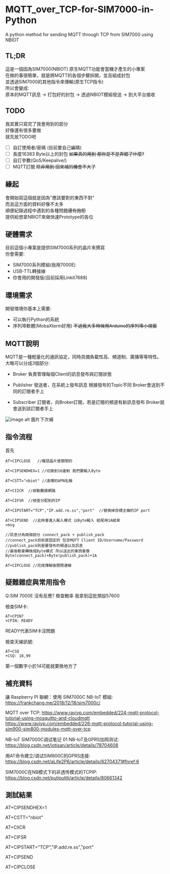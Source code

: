 # MQTT_over_TCP-for-SIM7000-in-Python
A python method for sending MQTT through TCP from SIM7000 using NBIOT


## TL;DR
這是一個因為SIM7000(NBIOT) 原生MQTT功能會當機才產生的小專案  
在做的事很簡單，就是將MQTT的各個步驟拆開，並且組成封包  
並透過SIM7000的其他指令來傳輸(原生TCP指令)  
所以會變成:  
原本的MQTT訊息 -> 打包好的封包 -> 透過NBIOT模組發送 -> 到大平台接收

## TODO
我其實只寫完了我會用到的部分  
好像還有很多要做  
就先放TODO吧  
- [ ] 自訂使用者/密碼 (目前要自己編碼)
- [ ] 長度16383 Byte以上的封包 ~~如果真的用到 那你是不是弄錯了什麼?~~
- [ ] 自訂參數(QoS/Keepalive/)
- [ ] MQTT訂閱
~~除非用到 回來補的機會不大了~~

## 緣起
會開始寫這個就是因為"應該要對的東西不對"  
而且這方面的資料好像不太多  
順便紀錄過程中遇到的各種問題~~還有抱怨~~  
提供給想拿NBIOT來做快速Prototype的各位  


## 硬體需求

目前這個小專案是提供SIM7000系列的晶片來撰寫  
你會需要:

- SIM7000系列模組(我用7000E)  
- USB-TTL轉接線
- 你會用的開發版(目前採用Linkit7688)


## 環境需求

開發環境你基本上需要:
- 可以執行Python的系統
- 序列埠軟體(MobaXterm好用)
~~不過我大多時候用Arduino的序列埠小視窗~~


## MQTT說明
MQTT是一種輕量化的通訊協定，同時具備負載性高、頻道制、廣播等等特性。
大略可以分成3個部分:

- Broker
負責管理每個Client的訊息發布與訂閱狀態

- Publisher
發送者，在系統上發布訊息
根據發布的Topic不同 Broker會送到不同的訂閱者手上

- Subscriber 
訂閱者，向Broker訂閱，若是訂閱的頻道有新訊息發布
Broker就會送到該訂閱者手上

![image alt](https:// "title") 圖片下次補

## 指令流程

首先
```
AT+CIPCLOSE   //確認晶片是關閉的

AT+CIPSENDHEX=1 //切換到16進制 我們要輸入Byte

AT+CSTT="nbiot" //遠傳的APN名稱

AT+CIICR  //啟動數據網路

AT+CIFSR  //檢查分配到的IP

AT+CIPSTART="TCP","IP.add.re.ss","port"  //替換掉目標主機的IP port

AT+CIPSEND  //此時會進入輸入模式 以Byte輸入 結尾用1A結束
>msg

//訊息分為兩個部分 connect_pack + publish_pack
//connect_pack目前是固定的 包含MQTT Client ID/Username/Password
//publish_pack則是要發布的頻道以及訊息
//最後都會轉換成Byte模式 所以送出的東西會像 Byte(connect_pack)+Byte(publish_pack)+1A

AT+CIPCLOSE //完成傳輸後關閉連線
```

## 疑難雜症與常用指令

Q:SIM 7000E 沒有反應?
檢查鮑率 我拿到這批預設57600 

檢查SIM卡:
```
AT+CPIN?
+CPIN: READY 
```
READY代表SIM卡沒問題

檢查天線訊號:
```
AT+CSQ
+CSQ: 18,99
```
第一個數字小於14可能就要換地方了



## 補充資料
讓 Raspberry PI 聯網：使用 SIM7000C NB-IoT 模組:
https://frankchang.me/2018/12/18/sim7000c/

MQTT over TCP:
https://www.raviyp.com/embedded/224-mqtt-protocol-tutorial-using-mosquitto-and-cloudmqtt
https://www.raviyp.com/embedded/226-mqtt-protocol-tutorial-using-sim900-sim800-modules-mqtt-over-tcp

NB-IoT SIM7000C调试笔记 01 NB-IoT及GPRS加网测试:
https://blog.csdn.net/iotisan/article/details/78704608

用AT命令建立/调试SIM800C的GPRS连接:
https://blog.csdn.net/aLife2P6/article/details/82704371#fnref:6

SIM7000C在NB模式下的非透传模式的TCPIP:
https://blog.csdn.net/putiputiti/article/details/80661342

## 測試結果
AT+CIPSENDHEX=1

AT+CSTT="nbiot"

AT+CIICR

AT+CIFSR

AT+CIPSTART="TCP","IP.add.re.ss","port"

AT+CIPSEND

AT+CIPCLOSE
